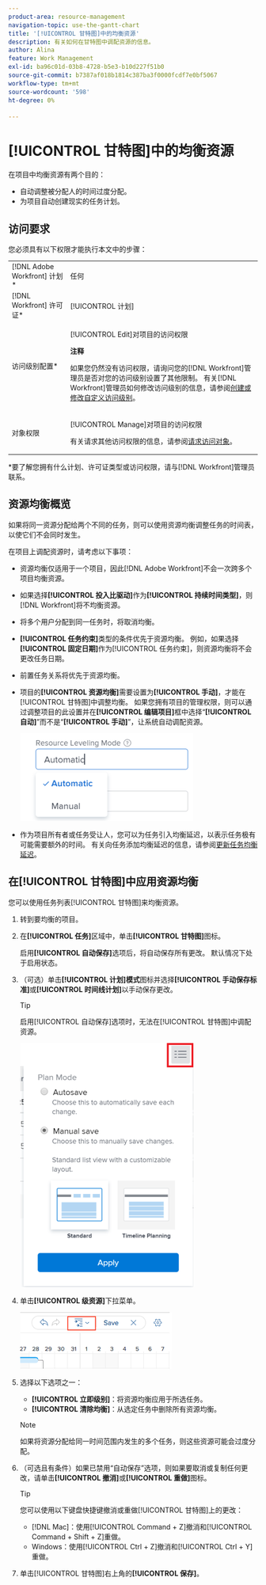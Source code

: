 ```yaml
---
product-area: resource-management
navigation-topic: use-the-gantt-chart
title: '[!UICONTROL 甘特图]中的均衡资源'
description: 有关如何在甘特图中调配资源的信息。
author: Alina
feature: Work Management
exl-id: ba96c01d-03b8-4728-b5e3-b10d227f51b0
source-git-commit: b7387af018b1814c387ba3f0000fcdf7e0bf5067
workflow-type: tm+mt
source-wordcount: '598'
ht-degree: 0%

---
```


# [!UICONTROL 甘特图]中的均衡资源

在项目中均衡资源有两个目的：

* 自动调整被分配人的时间过度分配。
* 为项目自动创建现实的任务计划。

## 访问要求

您必须具有以下权限才能执行本文中的步骤：

<table style="table-layout:auto"> 
 <col> 
 <col> 
 <tbody> 
  <tr> 
   <td role="rowheader">[!DNL Adobe Workfront] 计划*</td> 
   <td> <p>任何 </p> </td> 
  </tr> 
  <tr> 
   <td role="rowheader">[!DNL Workfront] 许可证*</td> 
   <td> <p>[!UICONTROL 计划] </p> </td> 
  </tr> 
  <tr> 
   <td role="rowheader">访问级别配置*</td> 
   <td> <p>[!UICONTROL Edit]对项目的访问权限</p> <p><b>注释</b>

如果您仍然没有访问权限，请询问您的[!DNL Workfront]管理员是否对您的访问级别设置了其他限制。 有关[!DNL Workfront]管理员如何修改访问级别的信息，请参阅<a href="../../../administration-and-setup/add-users/configure-and-grant-access/create-modify-access-levels.md" class="MCXref xref">创建或修改自定义访问级别</a>。</p> </td>
</tr> 
  <tr> 
   <td role="rowheader">对象权限</td> 
   <td> <p>[!UICONTROL Manage]对项目的访问权限</p> <p>有关请求其他访问权限的信息，请参阅<a href="../../../workfront-basics/grant-and-request-access-to-objects/request-access.md" class="MCXref xref">请求访问对象</a>。</p> </td> 
  </tr> 
 </tbody> 
</table>

&#42;要了解您拥有什么计划、许可证类型或访问权限，请与[!DNL Workfront]管理员联系。

## 资源均衡概览

如果将同一资源分配给两个不同的任务，则可以使用资源均衡调整任务的时间表，以使它们不会同时发生。

在项目上调配资源时，请考虑以下事项：

* 资源均衡仅适用于一个项目，因此[!DNL Adobe Workfront]不会一次跨多个项目均衡资源。
* 如果选择&#x200B;**[!UICONTROL 投入比驱动]**&#x200B;作为&#x200B;**[!UICONTROL 持续时间类型]**，则[!DNL Workfront]将不均衡资源。
* 将多个用户分配到同一任务时，将取消均衡。
* **[!UICONTROL 任务约束]**&#x200B;类型的条件优先于资源均衡。 例如，如果选择&#x200B;**[!UICONTROL 固定日期]**&#x200B;作为[!UICONTROL 任务约束]，则资源均衡将不会更改任务日期。
* 前置任务关系将优先于资源均衡。
* 项目的&#x200B;**[!UICONTROL 资源均衡]**&#x200B;需要设置为&#x200B;**[!UICONTROL 手动]**，才能在[!UICONTROL 甘特图]中调整均衡。 如果您拥有项目的管理权限，则可以通过调整项目的此设置并在&#x200B;**[!UICONTROL 编辑项目]**&#x200B;框中选择“**[!UICONTROL 自动]**”而不是“**[!UICONTROL 手动]**”，让系统自动调配资源。

  ![资源均衡模式](assets/resource-leveling-mode-350x177.png)

* 作为项目所有者或任务受让人，您可以为任务引入均衡延迟，以表示任务极有可能需要额外的时间。 有关向任务添加均衡延迟的信息，请参阅[更新任务均衡延迟](../../../manage-work/tasks/task-information/task-leveling-delay.md)。

## 在[!UICONTROL 甘特图]中应用资源均衡

您可以使用任务列表[!UICONTROL 甘特图]来均衡资源。

1. 转到要均衡的项目。
1. 在&#x200B;**[!UICONTROL 任务]**&#x200B;区域中，单击&#x200B;**[!UICONTROL 甘特图]**&#x200B;图标。

   启用&#x200B;**[!UICONTROL 自动保存]**&#x200B;选项后，将自动保存所有更改。 默认情况下处于启用状态。

1. （可选）单击&#x200B;**[!UICONTROL 计划]模式**&#x200B;图标并选择&#x200B;**[!UICONTROL 手动保存标准]**&#x200B;或&#x200B;**[!UICONTROL 时间线计划]**&#x200B;以手动保存更改。

   >[!TIP]
   >
   >启用[!UICONTROL 自动保存]选项时，无法在[!UICONTROL 甘特图]中调配资源。

   ![手动设置已启用](assets/manual-standard-setting-enabled-quicksilver-task-list-350x493.png)

1. 单击&#x200B;**[!UICONTROL 级资源]**&#x200B;下拉菜单。

   ![Level_resources.png](assets/level-resouces.png)

1. 选择以下选项之一：

   * **[!UICONTROL 立即级别]**：将资源均衡应用于所选任务。
   * **[!UICONTROL 清除均衡]**：从选定任务中删除所有资源均衡。

   >[!NOTE]
   >
   >如果将资源分配给同一时间范围内发生的多个任务，则这些资源可能会过度分配。

1. （可选且有条件）如果已禁用“自动保存”选项，则如果要取消或复制任何更改，请单击&#x200B;**[!UICONTROL 撤消]**&#x200B;或&#x200B;**[!UICONTROL 重做]**&#x200B;图标。

   >[!TIP]
   >
   >您可以使用以下键盘快捷键撤消或重做[!UICONTROL 甘特图]上的更改：
   >
   >* [!DNL Mac]：使用[!UICONTROL Command + Z]撤消和[!UICONTROL Command + Shift + Z]重做。
   >* Windows：使用[!UICONTROL Ctrl + Z]撤消和[!UICONTROL Ctrl + Y]重做。


1. 单击[!UICONTROL 甘特图]右上角的&#x200B;**[!UICONTROL 保存]**。

<!--
<div data-mc-conditions="QuicksilverOrClassic.Draft mode">
<h2>Overview of Leveling Delay</h2>
<p data-mc-conditions="QuicksilverOrClassic.Draft mode">(NOTE: moved to its own article: /Content/Manage work/Tasks/Task information/task-leveling-delay.htm) </p>
<p>At times, there might be conflicts between task schedules on a project. You can level resources or address resource conflicts by rescheduling resources and tasks so that all tasks can be completed within a realistic schedule. </p>
<p>As the project manager, or the task assignee, you can also add a Leveling Delay on individual tasks to account for any resource or scheduling conflicts. In other words, a task might be scheduled with a delay to ensure that when Adobe Workfront levels the tasks a more realistic schedule overcomes resource conflicts.</p>
<p>To manually add a Leveling Delay to a task:</p>
<ol>
<li value="1">Navigate to a task for which you want to add a Leveling Delay.</li>
<li value="2"> <p data-mc-conditions="QuicksilverOrClassic.Quicksilver"> Click the <strong>More icon</strong> to the right of the task name, then click <strong>Edit</strong>. </p>  </li>
<li value="3">Click <strong>Settings</strong>.<br></li>
<li value="4">Specify the <strong>Leveling Delay</strong>, in hours.<br>This is the time that the resource will be delayed starting the task due to resource conflicts.</li>
<li value="5">Click <strong>Save Changes</strong>. </li>
</ol>
</div>
-->
